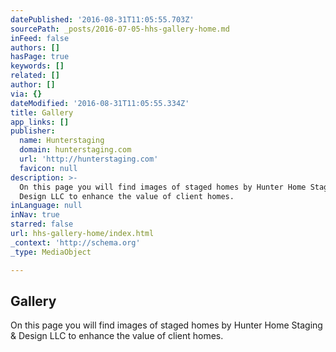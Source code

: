 ```yaml
---
datePublished: '2016-08-31T11:05:55.703Z'
sourcePath: _posts/2016-07-05-hhs-gallery-home.md
inFeed: false
authors: []
hasPage: true
keywords: []
related: []
author: []
via: {}
dateModified: '2016-08-31T11:05:55.334Z'
title: Gallery
app_links: []
publisher:
  name: Hunterstaging
  domain: hunterstaging.com
  url: 'http://hunterstaging.com'
  favicon: null
description: >-
  On this page you will find images of staged homes by Hunter Home Staging &
  Design LLC to enhance the value of client homes.
inLanguage: null
inNav: true
starred: false
url: hhs-gallery-home/index.html
_context: 'http://schema.org'
_type: MediaObject

---
```

<article style=""><h1>Gallery</h1><p>On this page you will find images of staged homes by Hunter Home Staging &amp; Design LLC to enhance the value of client homes.</p></article>